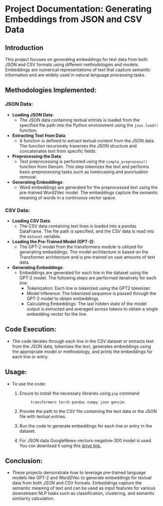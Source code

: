 # Project Documentation: Generating Embeddings from JSON and CSV Data

## Introduction
This project focuses on generating embeddings for text data from both JSON and CSV formats using different methodologies and models. Embeddings are numerical representations of text that capture semantic information and are widely used in natural language processing tasks.

## Methodologies Implemented:

### JSON Data:
- **Loading JSON Data**:
  - The JSON data containing textual entries is loaded from the specified file path into the Python environment using the `json.load()` function.
- **Extracting Text from Data**:
  - A function is defined to extract textual content from the JSON data. The function recursively traverses the JSON structure and concatenates text from specific fields.
- **Preprocessing the Data**:
  - Text preprocessing is performed using the `simple_preprocess()` function from Gensim. This step tokenizes the text and performs basic preprocessing tasks such as lowercasing and punctuation removal.
- **Generating Embeddings**:
  - Word embeddings are generated for the preprocessed text using the pre-trained Word2Vec model. The embeddings capture the semantic meaning of words in a continuous vector space.

### CSV Data:
- **Loading CSV Data**:
  - The CSV data containing text lines is loaded into a pandas DataFrame. The file path is specified, and the CSV data is read into the `dataset` variable.
- **Loading the Pre-Trained Model (GPT-2)**:
  - The GPT-2 model from the transformers module is utilized for generating embeddings. The model architecture is based on the Transformer architecture and is pre-trained on vast amounts of text data.
- **Generating Embeddings**:
  - Embeddings are generated for each line in the dataset using the GPT-2 model. The following steps are performed iteratively for each line:
    - Tokenization: Each line is tokenized using the GPT2 tokenizer.
    - Model Inference: The tokenized sequence is passed through the GPT-2 model to obtain embeddings.
    - Calculating Embeddings: The last hidden state of the model output is extracted and averaged across tokens to obtain a single embedding vector for the line.

## Code Execution:
- The code iterates through each line in the CSV dataset or extracts text from the JSON data, tokenizes the text, generates embeddings using the appropriate model or methodology, and prints the embeddings for each line or entry.

## Usage:
- To use the code:
  1. Ensure to install the necessary libraries using `pip` command

              transformers torch pandas numpy json gensim.

  3. Provide the path to the CSV file containing the text data or the JSON file with textual entries.
  4. Run the code to generate embeddings for each line or entry in the dataset.
  5. For JSON data GoogleNews-vectors-negative-300 model is used. You csn download it using this [drive link.](https://drive.google.com/file/d/0B7XkCwpI5KDYNlNUTTlSS21pQmM/edit?resourcekey=0-wjGZdNAUop6WykTtMip30g)

## Conclusion:
- These projects demonstrate how to leverage pre-trained language models like GPT-2 and Word2Vec to generate embeddings for textual data from both JSON and CSV formats. Embeddings capture the semantic meaning of text and can be used as input features for various downstream NLP tasks such as classification, clustering, and semantic similarity calculation.
